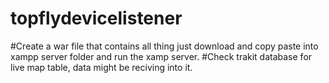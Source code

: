 # topflydevicelistener

#Create a war file that contains all thing just download and copy paste into xampp server folder and run the xamp server.
#Check trakit database for live map table, data might be reciving into it.
